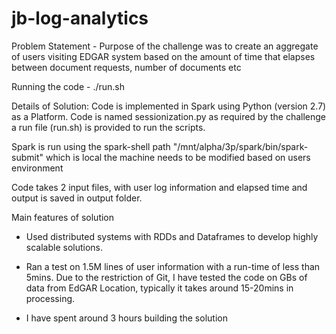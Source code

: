 # jb-log-analytics

Problem Statement - Purpose of the challenge was to create an aggregate of users visiting EDGAR system based on  the amount of time that elapses between document requests, number of documents etc

Running the code - ./run.sh

Details of Solution: Code is implemented in Spark using Python (version 2.7) as a Platform. Code is named sessionization.py as required by the challenge a run file (run.sh) is provided to run the scripts.

Spark is run using the spark-shell path "/mnt/alpha/3p/spark/bin/spark-submit" which is local the machine needs to be modified based on users environment

Code takes 2 input files, with user log information and elapsed time and output is saved in output folder.

Main features of solution

- Used distributed systems with RDDs and Dataframes to develop highly scalable solutions.

- Ran a test on 1.5M lines of user information with a run-time of less than 5mins. Due to the restriction of Git, I have tested the code on GBs of data from EdGAR Location, typically it takes around 15-20mins in processing.

- I have spent around 3 hours building the solution
